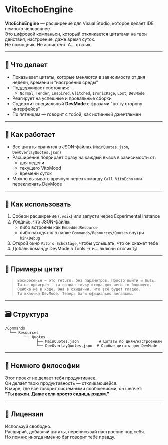 # VitoEchoEngine

**VitoEchoEngine** — расширение для Visual Studio, которое делает IDE немного человечнее.  
Это цифровой компаньон, который откликается цитатами на твои действия, настроение, даже время суток.  
Не помощник. Не ассистент. А... отклик.

---

## 🎯 Что делает

- Показывает цитаты, которые меняются в зависимости от дня недели, времени и “настроения среды”
- Поддерживает состояния:
  - `Normal`, `Tender`, `Inspired`, `Glitched`, `IronicRage`, `Lost`, `DevMode`
- Реагирует на успешные и провальные сборки
- Содержит специальный **DevMode** с фразами "по ту сторону интерфейса"
- По пятницам — говорит с тобой, как истинный джентльмен

---

## 🧠 Как работает

- Все цитаты хранятся в JSON-файлах (`MainQuotes.json`, `DevOverlayQuotes.json`)
- Расширение подбирает фразу на каждый вызов в зависимости от:
  - дня недели
  - текущего VitoMood
  - времени суток
- Можно вызывать вручную через команду `Call VitoEcho` или переключать DevMode

---

## 🚀 Как использовать

1. Собери расширение (`.vsix`) или запусти через Experimental Instance
2. Убедись, что JSON-файлы:
   - либо встроены как `EmbeddedResource`
   - либо находятся в папке `Commands/Resources/Quotes` внутри `bin\Debug`
3. Открой окно `Vito's EchoStage`, чтобы услышать, что он скажет тебе
4. Добавь команду DevMode в Tools → и... включи отклик 😏

---

## 💬 Примеры цитат

> `Воскресенье — это return; без параметров. Просто выйти и быть.`  
> `Ты не проиграл — ты создал точку входа для чего-то большего.`  
> `Ошибка не в коде. Она в ожидании, что всё будет гладко.`  
> `Ты включил DevMode. Теперь баги официально легальны.`

---

## 🗃 Структура

```plaintext
/Commands
  └── Resources
        └── Quotes
              ├── MainQuotes.json         # Цитаты по дням/настроениям
              └── DevOverlayQuotes.json  # Особые цитаты для DevMode
```

---

## 🤫 Немного философии

Этот проект не делает тебя продуктивнее.  
Он делает твою продуктивность — откликающейся.  
В мире, где всё говорит системными сообщениями, он шепчет:  
**"Ты важен. Даже если просто сидишь рядом."**

---

## 📄 Лицензия

Используй свободно.  
Расширяй, добавляй цитаты, переписывай настроение под себя.  
Но помни: иногда именно баг говорит тебе правду.
